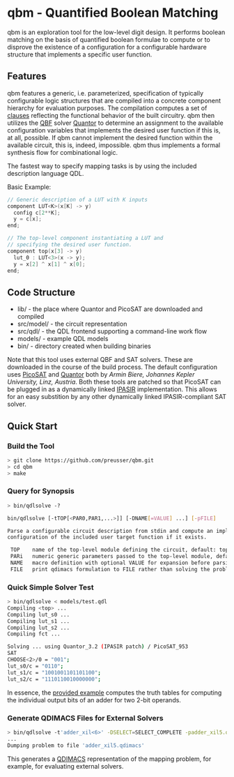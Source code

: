 # qbm - Quantified Boolean Matching
qbm is an exploration tool for the low-level digit design.
It performs boolean matching on the basis of quantified boolean formulae
to compute or to disprove the existence of a configuration for a configurable
hardware structure that implements a specific user function.

## Features
qbm features a generic, i.e. parameterized, specification of typically configurable logic structures that are compiled into a concrete component
hierarchy for evaluation purposes. The compilation computes a set of
[clauses](https://en.wikipedia.org/wiki/Clause_%28logic%29)
reflecting the functional behavior of the built circuitry. qbm then utilizes
the [QBF](https://en.wikipedia.org/wiki/True_quantified_Boolean_formula)
solver [Quantor](http://fmv.jku.at/quantor/) to determine an assignment to the available configuration variables that implements the desired user function if this is, at all, possible. If qbm cannot implement the desired function within the available circuit, this is, indeed, impossible. qbm thus implements a formal synthesis flow for combinational logic.

The fastest way to specify mapping tasks is by using the included description language QDL.

Basic Example:
```C
// Generic description of a LUT with K inputs
component LUT<K>(x[K] -> y)
  config c[2**K];
  y = c[x];
end;

// The top-level component instantiating a LUT and
// specifying the desired user function.
component top(x[3] -> y)
  lut_0 : LUT<3>(x -> y);
  y = x[2] ^ x[1] ^ x[0];
end;
```

## Code Structure
* lib/       - the place where Quantor and PicoSAT are downloaded and compiled
* src/model/ - the circuit representation
* src/qdl/   - the QDL frontend supporting a command-line work flow
* models/    - example QDL models
* bin/       - directory created when building binaries

Note that this tool uses external QBF and SAT solvers. These are downloaded in the course of the build process. The default configuration uses [PicoSAT](http://fmv.jku.at/picosat/) and [Quantor](http://fmv.jku.at/quantor/) both by *Armin Biere, Johannes Kepler University, Linz, Austria*. Both these tools are patched so that PicoSAT can be plugged in as a dynamically linked [IPASIR](http://baldur.iti.kit.edu/sat-race-2015/index.php?cat=rules#api) implementation. This allows for an easy substition by any other dynamically linked IPASIR-compliant SAT solver.

## Quick Start
### Build the Tool
```bash
> git clone https://github.com/preusser/qbm.git
> cd qbm
> make
```
### Query for Synopsis
```bash
> bin/qdlsolve -?

bin/qdlsolve [-tTOP[<PAR0,PAR1,...>]] [-DNAME[=VALUE] ...] [-pFILE]

Parse a configurable circuit description from stdin and compute an implementing
configuration of the included user target function if it exists.

 TOP    name of the top-level module defining the circuit, default: top
 PARi   numeric generic parameters passed to the top-level module, default: none
 NAME   macro definition with optional VALUE for expansion before parsing
 FILE   print qdimacs formulation to FILE rather than solving the problem
```

### Quick Simple Solver Test
```bash
> bin/qdlsolve < models/test.qdl
Compiling <top> ...
Compiling lut_s0 ...
Compiling lut_s1 ...
Compiling lut_s2 ...
Compiling fct ...

Solving ... using Quantor_3.2 (IPASIR patch) / PicoSAT_953
SAT
CHOOSE<2>/0 = "001";
lut_s0/c = "0110";
lut_s1/c = "1001001101101100";
lut_s2/c = "1110110010000000";
```
In essence, the
[provided example](https://github.com/preusser/qbm/blob/master/models/test.qdl)
computes the truth tables for computing the individual
output bits of an adder for two 2-bit operands.

### Generate QDIMACS Files for External Solvers
```bash
> bin/qdlsolve -t'adder_xil<6>' -DSELECT=SELECT_COMPLETE -padder_xil5.qdimacs < models/adder_xil.qdl
...
Dumping problem to file 'adder_xil5.qdimacs'
```
This generates a [QDIMACS](http://www.qbflib.org/qdimacs.html) representation
of the mapping problem, for example, for evaluating external solvers.
